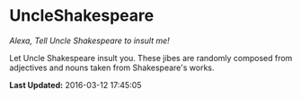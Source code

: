 # UncleShakespeare
*Alexa, Tell Uncle Shakespeare to insult me!*

Let Uncle Shakespeare insult you. These jibes are randomly composed from adjectives and nouns taken from Shakespeare's works.

**Last Updated:** 2016-03-12 17:45:05